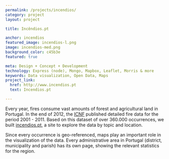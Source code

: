 ```yaml
---
permalink: /projects/incendios/
category: project
layout: project

title: Incêndios.pt

anchor: incendios
featured_image: incendios-l.png
image: incendios-med.png
background_color: c45b3e
featured: true

meta: Design + Concept + Development
technology: Express (node), Mongo, Mapbox, Leaflet, Morris & more 
keywords: Data visualization, Open Data, Maps
project_link:
  href: http://www.incendios.pt
  text: Incendios.pt

---
```

Every year, fires consume vast amounts of forest and agricultural land in Portugal. In the end of 2012, the [ICNF](http://www.icnf.pt) published detailed fire data for the period 2001 - 2011. Based on this dataset of over 360.000 occurrences, we built [incendios.pt](http://www.incendios.pt), a site to explore the data by topic and location.

Since every occurrence is geo-referenced, maps play an important role in the visualization of the data. Every administrative area in Portugal (district, municipality and parish) has its own page, showing the relevant statistics for the region.